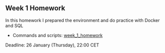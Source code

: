 ## Week 1 Homework

In this homework I prepared the environment 
and do practice with Docker and SQL

* Commands and scripts: [week_1_homework](https://github.com/melvinru/dtc-de-zoomcamp/blob/main/week_1_homework.sql)

Deadline: 26 January (Thursday), 22:00 CET